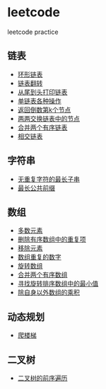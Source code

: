 # leetcode
leetcode practice

## 链表

- [环形链表](https://github.com/Scoefield/leetcode/blob/main/solution/link/linkListCycle/README.md)
- [链表翻转](https://github.com/Scoefield/leetcode/blob/main/solution/link/linkRevese/README.md)
- [从尾到头打印链表](https://github.com/Scoefield/leetcode/blob/main/solution/link/printLink/README.md)
- [单链表各种操作](https://github.com/Scoefield/leetcode/blob/main/solution/link/singleLinkOpt/code/singleLink.go)
- [返回倒数第k个节点](https://github.com/Scoefield/leetcode/blob/main/solution/link/kthToLast/README.md)
- [两两交换链表中的节点](https://github.com/Scoefield/leetcode/blob/main/solution/link/swapPairs/README.md)
- [合并两个有序链表](https://github.com/Scoefield/leetcode/blob/main/solution/link/mergeTwoLists/README.md)
- [相交链表](https://github.com/Scoefield/leetcode/blob/main/solution/link/getIntersectionNode/README.md)


## 字符串

- [无重复字符的最长子串](https://github.com/Scoefield/leetcode/blob/main/solution/string/lenOfLongestSubStr/README.md)
- [最长公共前缀](https://github.com/Scoefield/leetcode/blob/main/solution/string/longestCommPrefix/README.md)


## 数组

- [多数元素](https://github.com/Scoefield/leetcode/blob/main/solution/array/majorityElement/README.md)
- [删除有序数组中的重复项](https://github.com/Scoefield/leetcode/blob/main/solution/array/removeDuplicates/README.md)
- [移除元素](https://github.com/Scoefield/leetcode/blob/main/solution/array/removeElement/README.md)
- [数组重复的数字](https://github.com/Scoefield/leetcode/blob/main/solution/array/findRepeatNumber/README.md)
- [旋转数组](https://github.com/Scoefield/leetcode/blob/main/solution/array/rotate/README.md)
- [合并两个有序数组](https://github.com/Scoefield/leetcode/blob/main/solution/array/mergeSortArray/README.md)
- [寻找旋转排序数组中的最小值](https://github.com/Scoefield/leetcode/blob/main/solution/array/findMinInRotateSortArray/README.md)
- [除自身以外数组的乘积](https://github.com/Scoefield/leetcode/blob/main/solution/array/productExceptSelf/README.md)


## 动态规划

- [爬楼梯](https://github.com/Scoefield/leetcode/blob/main/solution/dynamicpro/climbStairs/README.md)

## 二叉树

- [二叉树的前序遍历]()

